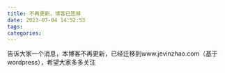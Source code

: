 ```yaml
---
title: 不再更新，博客已签移
date: 2023-07-04 14:52:53
tags:
categories:
---
```

告诉大家一个消息，本博客不再更新，已经迁移到www.jevinzhao.com（基于wordpress），希望大家多多关注